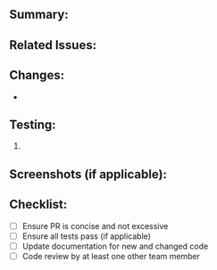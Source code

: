 <!-- Contact WeatherboySuper if you need assistance filling this out -->

## Summary:
<!-- A brief summary of what the PR does -->

## Related Issues:
<!-- List any related issues or tickets (e.g., "Closes #123") -->

## Changes:
<!-- A detailed list of changes made in the PR -->
- 

## Testing:
<!-- Instructions on how to test the changes -->
1. 

## Screenshots (if applicable):
<!-- Include screenshots or GIFs if the PR changes the UI -->

## Checklist:
<!-- A checklist to ensure all necessary steps are completed -->
- [ ] Ensure PR is concise and not excessive
- [ ] Ensure all tests pass (if applicable)
- [ ] Update documentation for new and changed code
- [ ] Code review by at least one other team member